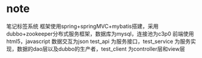 ﻿# note
笔记标签系统
框架使用spring+springMVC+mybatis搭建，采用dubbo+zookeeper分布式服务框架，数据库为mysql，连接池为c3p0
前端使用html5，javascript
数据交互为json
test_api 为服务接口，test_service 为服务实现，数据的dao层以及dubbo的生产者，test_client 为controller层和view层
